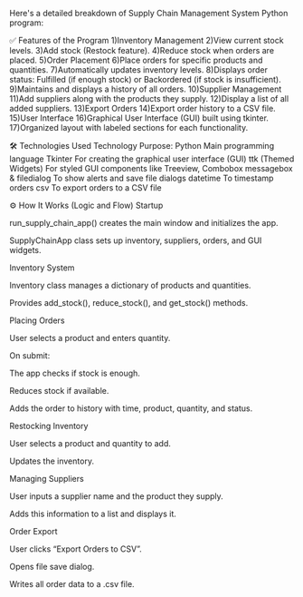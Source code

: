 Here's a detailed breakdown of Supply Chain Management System Python program:

✅ Features of the Program
1)Inventory Management
2)View current stock levels.
3)Add stock (Restock feature).
4)Reduce stock when orders are placed.
5)Order Placement
6)Place orders for specific products and quantities.
7)Automatically updates inventory levels.
8)Displays order status: Fulfilled (if enough stock) or Backordered (if stock is insufficient).
9)Maintains and displays a history of all orders.
10)Supplier Management
11)Add suppliers along with the products they supply.
12)Display a list of all added suppliers.
13)Export Orders
14)Export order history to a CSV file.
15)User Interface
16)Graphical User Interface (GUI) built using tkinter.
17)Organized layout with labeled sections for each functionality.

🛠️ Technologies Used
Technology	Purpose:
Python	Main programming language
Tkinter	For creating the graphical user interface (GUI)
ttk (Themed Widgets)	For styled GUI components like Treeview, Combobox
messagebox & filedialog	To show alerts and save file dialogs
datetime	To timestamp orders
csv	To export orders to a CSV file

⚙️ How It Works (Logic and Flow)
Startup

run_supply_chain_app() creates the main window and initializes the app.

SupplyChainApp class sets up inventory, suppliers, orders, and GUI widgets.

Inventory System

Inventory class manages a dictionary of products and quantities.

Provides add_stock(), reduce_stock(), and get_stock() methods.

Placing Orders

User selects a product and enters quantity.

On submit:

The app checks if stock is enough.

Reduces stock if available.

Adds the order to history with time, product, quantity, and status.

Restocking Inventory

User selects a product and quantity to add.

Updates the inventory.

Managing Suppliers

User inputs a supplier name and the product they supply.

Adds this information to a list and displays it.

Order Export

User clicks “Export Orders to CSV”.

Opens file save dialog.

Writes all order data to a .csv file.
